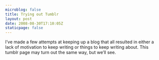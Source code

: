 ```yaml
---
microblog: false
title: Trying out Tumblr
layout: post
date: 2008-08-30T17:10:05Z
staticpage: false
---
```


I’ve made a few attempts at keeping up a blog that all resulted in
either a lack of motivation to keep writing or things to keep writing
about. This tumblr page may turn out the same way, but we’ll see.
